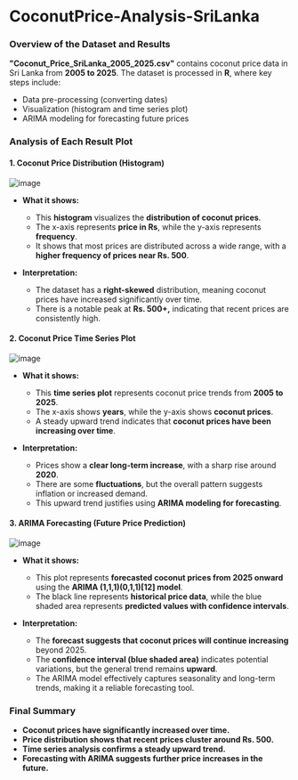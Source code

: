 # CoconutPrice-Analysis-SriLanka
### **Overview of the Dataset and Results**
**"Coconut_Price_SriLanka_2005_2025.csv"** contains coconut price data in Sri Lanka from **2005 to 2025**. The dataset is processed in **R**, where key steps include:
- Data pre-processing (converting dates)
- Visualization (histogram and time series plot)
- ARIMA modeling for forecasting future prices



### **Analysis of Each Result Plot**

#### **1. Coconut Price Distribution (Histogram)**
![image](https://github.com/user-attachments/assets/be58e088-fbee-44b7-992e-6a4498c6e1f7)
- **What it shows:**  
  - This **histogram** visualizes the **distribution of coconut prices**.
  - The x-axis represents **price in Rs**, while the y-axis represents **frequency**.
  - It shows that most prices are distributed across a wide range, with a **higher frequency of prices near Rs. 500**.
  
- **Interpretation:**  
  - The dataset has a **right-skewed** distribution, meaning coconut prices have increased significantly over time.
  - There is a notable peak at **Rs. 500+,** indicating that recent prices are consistently high.



#### **2. Coconut Price Time Series Plot**
![image](https://github.com/user-attachments/assets/1a693c79-41bb-4722-9a4c-6b27790a43e8)

- **What it shows:**  
  - This **time series plot** represents coconut price trends from **2005 to 2025**.
  - The x-axis shows **years**, while the y-axis shows **coconut prices**.
  - A steady upward trend indicates that **coconut prices have been increasing over time**.

- **Interpretation:**  
  - Prices show a **clear long-term increase**, with a sharp rise around **2020**.
  - There are some **fluctuations**, but the overall pattern suggests inflation or increased demand.
  - This upward trend justifies using **ARIMA modeling for forecasting**.



#### **3. ARIMA Forecasting (Future Price Prediction)**
![image](https://github.com/user-attachments/assets/4a410d94-7986-4aaa-91a3-6a697736447b)

- **What it shows:**  
  - This plot represents **forecasted coconut prices from 2025 onward** using the **ARIMA (1,1,1)(0,1,1)[12] model**.
  - The black line represents **historical price data**, while the blue shaded area represents **predicted values with confidence intervals**.

- **Interpretation:**  
  - The **forecast suggests that coconut prices will continue increasing** beyond 2025.
  - The **confidence interval (blue shaded area)** indicates potential variations, but the general trend remains **upward**.
  - The ARIMA model effectively captures seasonality and long-term trends, making it a reliable forecasting tool.



### **Final Summary**
- **Coconut prices have significantly increased over time.**
- **Price distribution shows that recent prices cluster around Rs. 500.**
- **Time series analysis confirms a steady upward trend.**
- **Forecasting with ARIMA suggests further price increases in the future.**

